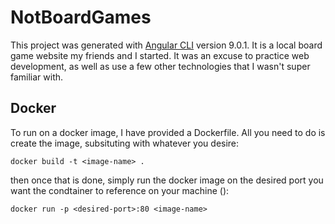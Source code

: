 # NotBoardGames

This project was generated with [Angular CLI](https://github.com/angular/angular-cli) version 9.0.1. It is a local board game website my friends and I started. It was an excuse to practice web development, as well as use a few other technologies that I wasn't super familiar with.

## Docker

To run on a docker image, I have provided a Dockerfile. All you need to do is create the image, subsituting <image-name> with whatever you desire:
```
docker build -t <image-name> .
```
then once that is done, simply run the docker image on the desired port you want the condtainer to reference on your machine (<desired-port>):
```
docker run -p <desired-port>:80 <image-name>
```

